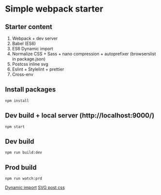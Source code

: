 # Simple webpack starter

## Starter content
1. Webpack + dev server
2. Babel (ES6)
3. ES6 Dynamic import
4. Normalize CSS + Sass + nano compression + autoprefixer (browserslist in package.json)
5. Postcss inline svg
6. Eslint + Stylelint + prettier
7. Cross-env

## Install packages
```
npm install
```

## Dev build + local server (http://localhost:9000/)
```
npm start
```

## Dev build
```
npm run build:dev
```

## Prod build
```
npm run watch:prd
```

[Dynamic import](https://v8.dev/features/dynamic-import)
[SVG post css](https://github.com/TrySound/postcss-inline-svg)
